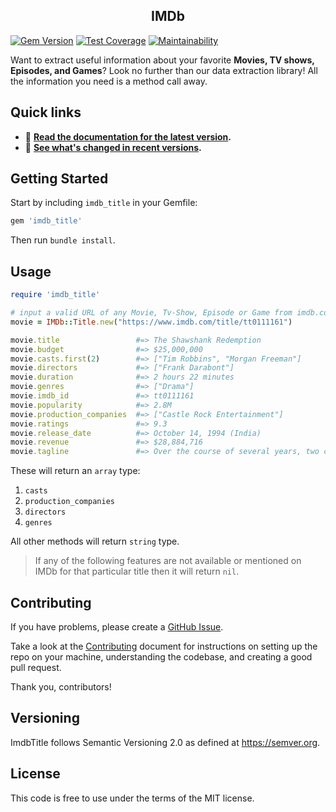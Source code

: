 <div align="center">
  <!-- <img src="logo.png"/> -->
  <h2>IMDb</h2>
</div>

<!-- BADGES -->
<!-- [![Tests](https://github.com/JuzerShakir/imdb/workflows/Tests/badge.svg)](https://github.com/JuzerShakir/imdb/actions?query=workflow%3ATests) -->

[![Gem Version](https://badge.fury.io/rb/imdb_title.svg)](https://badge.fury.io/rb/imdb_title)
[![Test Coverage](https://api.codeclimate.com/v1/badges/34e771dd961cd0f7a5d4/test_coverage)](https://codeclimate.com/github/JuzerShakir/imdb/test_coverage)
[![Maintainability](https://api.codeclimate.com/v1/badges/34e771dd961cd0f7a5d4/maintainability)](https://codeclimate.com/github/JuzerShakir/imdb/maintainability)

Want to extract useful information about your favorite **Movies, TV shows, Episodes, and Games**?
Look no further than our data extraction library! All the information you need is a method call away.

## Quick links

- 📖 **[Read the documentation for the latest version][rubydocs].**
- 📢 **[See what's changed in recent versions][changelog].**

[rubydocs]: https://www.rubydoc.info/gems/imdb_title/
[changelog]: CHANGELOG.md

## Getting Started

Start by including `imdb_title` in your Gemfile:

```ruby
gem 'imdb_title'
```

Then run `bundle install`.

## Usage

```ruby
require 'imdb_title'

# input a valid URL of any Movie, Tv-Show, Episode or Game from imdb.com
movie = IMDb::Title.new("https://www.imdb.com/title/tt0111161")

movie.title                 #=> The Shawshank Redemption
movie.budget                #=> $25,000,000
movie.casts.first(2)        #=> ["Tim Robbins", "Morgan Freeman"]
movie.directors             #=> ["Frank Darabont"]
movie.duration              #=> 2 hours 22 minutes
movie.genres                #=> ["Drama"]
movie.imdb_id               #=> tt0111161
movie.popularity            #=> 2.8M
movie.production_companies  #=> ["Castle Rock Entertainment"]
movie.ratings               #=> 9.3
movie.release_date          #=> October 14, 1994 (India)
movie.revenue               #=> $28,884,716
movie.tagline               #=> Over the course of several years, two convicts...

```

These will return an `array` type:

1. `casts`
2. `production_companies`
3. `directors`
4. `genres`

All other methods will return `string` type.

> If any of the following features are not available or mentioned on IMDb for that particular title then it will return `nil`.

## Contributing

If you have problems, please create a [GitHub Issue](https://github.com/JuzerShakir/imdb/issues).

Take a look at the [Contributing](CONTRIBUTING.md) document for
instructions on setting up the repo on your machine, understanding the codebase,
and creating a good pull request.

Thank you, contributors!

## Versioning

ImdbTitle follows Semantic Versioning 2.0 as defined at https://semver.org.

## License

This code is free to use under the terms of the MIT license.
